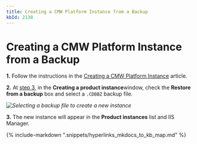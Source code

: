 ```yaml
---
title: Creating a CMW Platform Instance from a Backup
kbId: 2138
---
```



# Creating a CMW Platform Instance from a Backup

**1.** Follow the instructions in the [Creating a CMW Platform Instance](https://kb.comindware.ru/article.php?id=2137) article.

**2.** At [step 3](https://kb.cmwlab.com/article.php?id=2137), in the **Creating a product instance**window, check the **Restore from a backup** box and select a `.CDBBZ` backup file.

_![Selecting a backup file to create a new instance](https://kb.cmwlab.com/assets/img_642590d860030.png)_

**3.** The new instance will appear in the **Product instances** list and IIS Manager.

{% include-markdown ".snippets/hyperlinks_mkdocs_to_kb_map.md" %}
